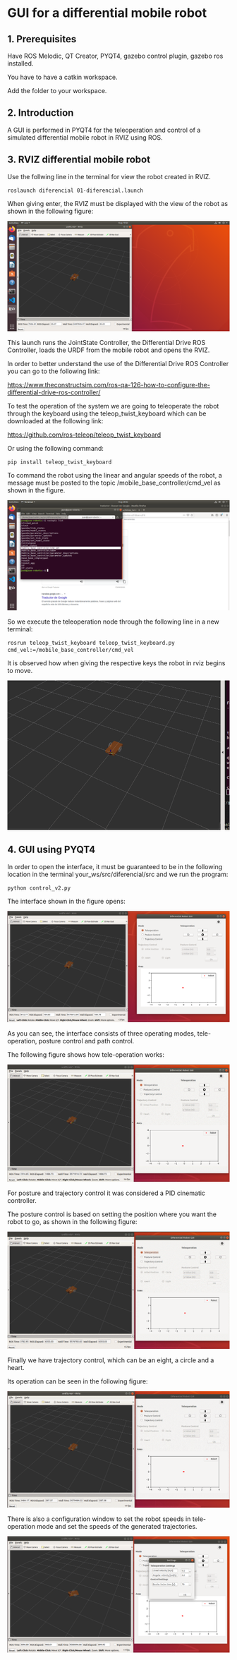 # GUI for a differential mobile robot

## 1. Prerequisites

Have ROS Melodic, QT Creator, PYQT4, gazebo control plugin, gazebo ros installed.

You have to have a catkin workspace.

Add the folder to your workspace.

## 2. Introduction

A GUI is performed in PYQT4 for the teleoperation and control of a simulated differential mobile robot in RVIZ using ROS.

## 3. RVIZ differential mobile robot

Use the follwing line in the terminal for view the robot created in RVIZ.

    roslaunch diferencial 01-diferencial.launch

When giving enter, the RVIZ must be displayed with the view of the robot as shown in the following figure:

![RVIZ Robot](images/rviz_robot.png)

This launch runs the JointState Controller, the Differential Drive ROS Controller, loads the URDF from the mobile robot and opens the RVIZ.

In order to better understand the use of the Differential Drive ROS Controller you can go to the following link:

<https://www.theconstructsim.com/ros-qa-126-how-to-configure-the-differential-drive-ros-controller/>

To test the operation of the system we are going to teleoperate the robot through the keyboard using the teleop_twist_keyboard which can be downloaded at the following link:

<https://github.com/ros-teleop/teleop_twist_keyboard>

Or using the following command:

    pip install teleop_twist_keyboard

To command the robot using the linear and angular speeds of the robot, a message must be posted to the topic /mobile_base_controller/cmd_vel as shown in the figure.

![Topics](images/rostopic_list.png)

So we execute the teleoperation node through the following line in a new terminal:

    rosrun teleop_twist_keyboard teleop_twist_keyboard.py cmd_vel:=/mobile_base_controller/cmd_vel

It is observed how when giving the respective keys the robot in rviz begins to move.

![Teleop move](images/teleop.gif)

## 4. GUI using PYQT4

In order to open the interface, it must be guaranteed to be in the following location in the terminal your_ws/src/diferencial/src  and we run the program:

    python control_v2.py

The interface shown in the figure opens:

![GUI](images/gui1.png)

As you can see, the interface consists of three operating modes, tele-operation, posture control and path control.

The following figure shows how tele-operation works:

![GUI_Teleop](images/GUI_Teleop.gif)

For posture and trajectory control it was considered a PID cinematic controller.

The posture control is based on setting the position where you want the robot to go, as shown in the following figure:

![GUI_Posture](images/GUI_Posture.gif)

Finally we have trajectory control, which can be an eight, a circle and a heart.

Its operation can be seen in the following figure:

![GUI_Tray](images/GUI_Tray.gif)

There is also a configuration window to set the robot speeds in tele-operation mode and set the speeds of the generated trajectories.

![Settings](images/Settings.png)
